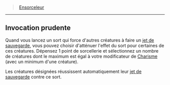 ﻿---
!Generic
Id: sorcerer_hd.md#invocation-prudente
ParentLink: sorcerer_hd.md#ensorceleur
Name: Invocation prudente
ParentName: Ensorceleur
NameLevel: 2
Attributes: {}
---
> [Ensorceleur](hd_sorcerer.md)

---

## Invocation prudente

Quand vous lancez un sort qui force d'autres créatures à faire un [jet de sauvegarde](hd_abilities_jets_de_sauvegarde.md), vous pouvez choisir d'atténuer l'effet du sort pour certaines de ces créatures. Dépensez 1 point de sorcellerie et sélectionnez un nombre de créatures dont le maximum est égal à votre modificateur de [Charisme](hd_abilities_charisma.md) (avec un minimum d'une créature).

Les créatures désignées réussissent automatiquement leur [jet de sauvegarde](hd_abilities_jets_de_sauvegarde.md) contre ce sort.

